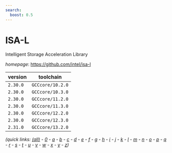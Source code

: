 ```yaml
---
search:
  boost: 0.5
---
```

# ISA-L

Intelligent Storage Acceleration Library

*homepage*: <https://github.com/intel/isa-l>

version | toolchain
--------|----------
``2.30.0`` | ``GCCcore/10.2.0``
``2.30.0`` | ``GCCcore/10.3.0``
``2.30.0`` | ``GCCcore/11.2.0``
``2.30.0`` | ``GCCcore/11.3.0``
``2.30.0`` | ``GCCcore/12.2.0``
``2.30.0`` | ``GCCcore/12.3.0``
``2.31.0`` | ``GCCcore/13.2.0``


*(quick links: [(all)](../index.md) - [0](../0/index.md) - [a](../a/index.md) - [b](../b/index.md) - [c](../c/index.md) - [d](../d/index.md) - [e](../e/index.md) - [f](../f/index.md) - [g](../g/index.md) - [h](../h/index.md) - [i](../i/index.md) - [j](../j/index.md) - [k](../k/index.md) - [l](../l/index.md) - [m](../m/index.md) - [n](../n/index.md) - [o](../o/index.md) - [p](../p/index.md) - [q](../q/index.md) - [r](../r/index.md) - [s](../s/index.md) - [t](../t/index.md) - [u](../u/index.md) - [v](../v/index.md) - [w](../w/index.md) - [x](../x/index.md) - [y](../y/index.md) - [z](../z/index.md))*


